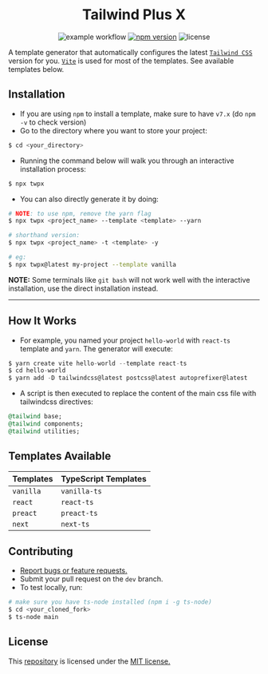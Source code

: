 <div align=center>
  
# Tailwind Plus X
 ![example workflow](https://github.com/joshxfi/tailwind-plus-x/actions/workflows/codeql-analysis.yml/badge.svg)
 [![npm version](https://badge.fury.io/js/twpx.svg)](https://badge.fury.io/js/twpx)
 ![license](https://img.shields.io/badge/license-MIT-brightgreen?style=flat)
 
</div>

A template generator that automatically configures the latest [`Tailwind CSS`](https://github.com/tailwindlabs/tailwindcss) version for you. [`Vite`](https://github.com/vitejs/vite) is used for most of the templates. See available templates below. 

## Installation
- If you are using `npm` to install a template, make sure to have `v7.x` (do `npm -v` to check version)
- Go to the directory where you want to store your project:
```sh
$ cd <your_directory>
```
- Running the command below will walk you through an interactive installation process:
```sh
$ npx twpx
```
- You can also directly generate it by doing:
```sh
# NOTE: to use npm, remove the yarn flag
$ npx twpx <project_name> --template <template> --yarn

# shorthand version:
$ npx twpx <project_name> -t <template> -y

# eg:
$ npx twpx@latest my-project --template vanilla
```
**NOTE:** Some terminals like `git bash` will not work well with the interactive installation, use the direct installation instead.

---

## How It Works
- For example, you named your project `hello-world` with `react-ts` template and `yarn`. The generator will execute:
```js
$ yarn create vite hello-world --template react-ts
$ cd hello-world
$ yarn add -D tailwindcss@latest postcss@latest autoprefixer@latest
```
- A script is then executed to replace the content of the main css file with tailwindcss directives:
```ruby
@tailwind base;
@tailwind components;
@tailwind utilities;
```

## Templates Available
| **Templates** | **TypeScript Templates** |
| --- | --- |
| `vanilla` | `vanilla-ts` |
| `react` | `react-ts` |
| `preact` | `preact-ts` |
| `next` | `next-ts` |

## Contributing
- [Report bugs or feature requests.](https://github.com/joshxfi/tailwind-plus-x/issues)
- Submit your pull request on the `dev` branch.
- To test locally, run:
```sh
# make sure you have ts-node installed (npm i -g ts-node)
$ cd <your_cloned_fork>
$ ts-node main
```

## License
This [repository](https://github.com/joshxfi/tailwind-plus-x) is licensed under the [MIT license.](https://github.com/joshxfi/trackAsOne/blob/main/LICENSE)
